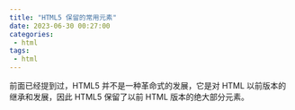 ```yaml
---
title: "HTML5 保留的常用元素"
date: 2023-06-30 00:27:00
categories:
 - html
tags:
 - html
---
```


前面已经提到过，HTML5 并不是一种革命式的发展，它是对 HTML 以前版本的继承和发展，因此 HTML5 保留了以前 HTML 版本的绝大部分元素。